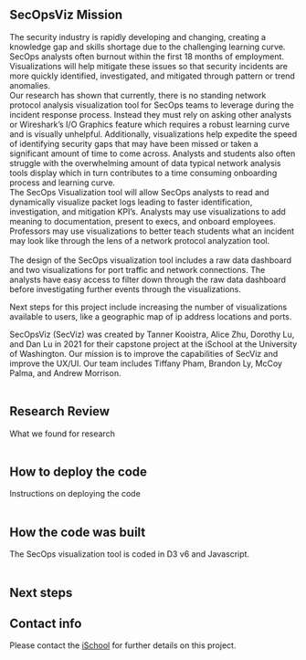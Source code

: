 ## SecOpsViz Mission 
The security industry is rapidly developing and changing, creating a knowledge gap and skills shortage due to the challenging learning curve. SecOps analysts often burnout within the first 18 months of employment. Visualizations will help mitigate these issues so that security incidents are more quickly identified, investigated, and mitigated through pattern or trend anomalies.
<br>
Our research has shown that currently, there is no standing network protocol analysis visualization tool for SecOps teams to leverage during the incident response process. Instead they must rely on asking other analysts or Wireshark’s I/O Graphics feature which requires a robust learning curve and is visually unhelpful. Additionally, visualizations help expedite the speed of identifying security gaps that may have been missed or taken a significant amount of time to come across. Analysts and students also often struggle with the overwhelming amount of data typical network analysis tools display which in turn contributes to a time consuming onboarding process and learning curve.
<br>
The SecOps Visualization tool will allow SecOps analysts to read and dynamically visualize packet logs leading to faster identification, investigation, and mitigation KPI’s. Analysts may use visualizations to add meaning to documentation, present to execs, and onboard employees. Professors may use visualizations to better teach students what an incident may look like through the lens of a network protocol analyzation tool.  
<br>
The design of the SecOps visualization tool includes a raw data dashboard and two visualizations for port traffic and network connections. The analysts have easy access to filter down through the raw data dashboard before investigating further events through the visualizations.

Next steps for this project include increasing the number of visualizations available to users, like a geographic map of ip address locations and ports. 

SecOpsViz (SecViz) was created by Tanner Kooistra, Alice Zhu, Dorothy Lu, and Dan Lu in 2021 for their capstone project at the iSchool at the University of Washington. Our mission is to improve the capabilities of SecViz and improve the UX/UI. Our team includes Tiffany Pham, Brandon Ly, McCoy Palma, and Andrew Morrison.
<br>
<br>
## Research Review
  What we found for research
  <br><br>
## How to deploy the code
  Instructions on deploying the code
  <br><br>
## How the code was built
  The SecOps visualization tool is coded in D3 v6 and Javascript.
  <br><br>
## Next steps
## Contact info
Please contact the [iSchool](ischool@uw.edu) for further details on this project.